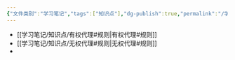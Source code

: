 ```yaml
---
{"文件类别":"学习笔记","tags":["知识点"],"dg-publish":true,"permalink":"/学习笔记/知识点/代理法/","dgPassFrontmatter":true,"noteIcon":""}
---
```


- [[学习笔记/知识点/有权代理#规则\|有权代理#规则]]
- [[学习笔记/知识点/无权代理#规则\|无权代理#规则]]
- 